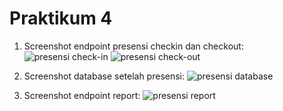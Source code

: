 # Praktikum 4 
1. Screenshot endpoint presensi checkin dan checkout:
![presensi check-in](/Screenshots/presensi_checkin_meet4.png)
![presensi check-out](//Screenshots/presensi_checkout_meet4.png)

2. Screenshot database setelah presensi:
![presensi database](//Screenshots/database_presensi.png)

3. Screenshot endpoint report:
![presensi report](//Screenshots/reports_meet4.png)